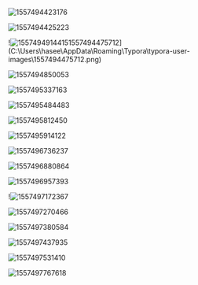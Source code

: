 ![1557494423176](C:\Users\hasee\AppData\Roaming\Typora\typora-user-images\1557494423176.png)

![1557494425223](C:\Users\hasee\AppData\Roaming\Typora\typora-user-images\1557494425223.png)

!![1557494914415](C:\Users\hasee\AppData\Roaming\Typora\typora-user-images\1557494914415.png)1557494475712](C:\Users\hasee\AppData\Roaming\Typora\typora-user-images\1557494475712.png)



![1557494850053](C:\Users\hasee\AppData\Roaming\Typora\typora-user-images\1557494850053.png)

![1557495337163](C:\Users\hasee\AppData\Roaming\Typora\typora-user-images\1557495337163.png)

![1557495484483](C:\Users\hasee\AppData\Roaming\Typora\typora-user-images\1557495484483.png)

![1557495812450](C:\Users\hasee\AppData\Roaming\Typora\typora-user-images\1557495812450.png)

![1557495914122](C:\Users\hasee\AppData\Roaming\Typora\typora-user-images\1557495914122.png)

![1557496736237](C:\Users\hasee\AppData\Roaming\Typora\typora-user-images\1557496736237.png)

![1557496880864](C:\Users\hasee\AppData\Roaming\Typora\typora-user-images\1557496880864.png)

![1557496957393](C:\Users\hasee\AppData\Roaming\Typora\typora-user-images\1557496957393.png)

!![1557497172367](C:\Users\hasee\AppData\Roaming\Typora\typora-user-images\1557497172367.png)

![1557497270466](C:\Users\hasee\AppData\Roaming\Typora\typora-user-images\1557497270466.png)

![1557497380584](C:\Users\hasee\AppData\Roaming\Typora\typora-user-images\1557497380584.png)

![1557497437935](C:\Users\hasee\AppData\Roaming\Typora\typora-user-images\1557497437935.png)

![1557497531410](C:\Users\hasee\AppData\Roaming\Typora\typora-user-images\1557497531410.png)

![1557497767618](C:\Users\hasee\AppData\Roaming\Typora\typora-user-images\1557497767618.png)

